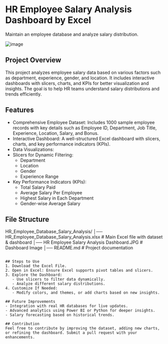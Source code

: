 # HR Employee Salary Analysis Dashboard by Excel
Maintain an employee database and analyze salary distribution.

![image](https://github.com/user-attachments/assets/f9e2f75f-6699-4d2e-b5a7-11720235d21d)

## Project Overview
This project analyzes employee salary data based on various factors such as department, experience, gender, and location. It includes interactive dashboards with slicers, charts, and KPIs for better visualization and insights. The goal is to help HR teams understand salary distributions and trends efficiently.

## Features
- Comprehensive Employee Dataset: Includes 1000 sample employee records with key details such as Employee ID, Department, Job Title, Experience, Location, Salary, and Bonus.
- Interactive Dashboard: A well-structured Excel dashboard with slicers, charts, and key performance indicators (KPIs).
- Data Visualizations:
- Slicers for Dynamic Filtering:
  - Department
  - Location
  - Gender
  - Experience Range
- Key Performance Indicators (KPIs):
  - Total Salary Paid
  - Average Salary Per Employee
  - Highest Salary in Each Department
  - Gender-wise Average Salary

## File Structure
HR_Employee_Database_Salary_Analysis/
│── HR_Employee_Database_Salary_Analysis.xlsx  # Main Excel file with dataset & dashboard
│── HR Employee Salary Analysis Dashboard.JPG  # Dashboard Image
│── README.md                                  # Project documentation
```

## Steps to Use
1. Download the Excel File.
2. Open in Excel: Ensure Excel supports pivot tables and slicers.
3. Explore the Dashboard:
   - Use slicers to filter data dynamically.
   - Analyze different salary distributions.
4. Customize If Needed:
   - Modify colors, and themes, or add charts based on new insights.

## Future Improvements
- Integration with real HR databases for live updates.
- Advanced analytics using Power BI or Python for deeper insights.
- Salary forecasting based on historical trends.

## Contribution
Feel free to contribute by improving the dataset, adding new charts, or refining the dashboard. Submit a pull request with your enhancements.





